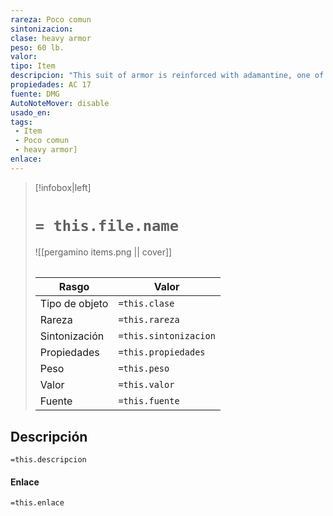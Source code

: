 ```yaml
---
rareza: Poco comun
sintonizacion: 
clase: heavy armor
peso: 60 lb.
valor: 
tipo: Item
descripcion: "This suit of armor is reinforced with adamantine, one of the hardest substances in existence. While you&#x27;re wearing it, any critical hit against you becomes a normal hit.This armor is made of narrow vertical strips of metal riveted to a backing of leather that is worn over cloth padding. Flexible chain mail protects the joints.The wearer has disadvantage on Dexterity (Stealth) checks.If the wearer has a Strength score lower than 15, their speed is reduced by 10 feet."
propiedades: AC 17
fuente: DMG
AutoNoteMover: disable
usado_en:  
tags: 
 - Item
 - Poco comun
 - heavy armor]
enlace: 
---
```


> [!infobox|left]
>  # `= this.file.name`
> ![[pergamino items.png || cover]]
> ######   
> |Rasgo | Valor |
> | --- | --- |
> | Tipo de objeto| `=this.clase`|
>  | Rareza| `=this.rareza`|
> | Sintonización | `=this.sintonizacion` |
> | Propiedades | `=this.propiedades` |
>  | Peso | `=this.peso` |
> | Valor | `=this.valor` |
> | Fuente | `=this.fuente` |


## Descripción
`=this.descripcion`

#### Enlace
`=this.enlace`
